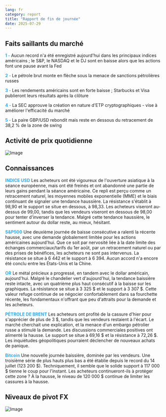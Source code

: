 ```yaml
---
lang: fr
category: report
title: "Rapport de fin de journée"
date: 2025-07-29
---
```



<h2>Faits saillants du marché</h2>
<strong style="color: #2caef7;">1 - </strong> Aucun record n'a été enregistré aujourd'hui dans les principaux indices américains ; le S&P, le NASDAQ et le DJ sont en baisse alors que les actions font une pause avant la Fed

<strong style="color: #2caef7;">2 - </strong> Le pétrole brut monte en flèche sous la menace de sanctions pétrolières russes

<strong style="color: #2caef7;">3 - </strong> Les rendements américains sont en forte baisse ; Starbucks et Visa publieront leurs résultats après la clôture

<strong style="color: #2caef7;">4 - </strong> La SEC approuve la création en nature d'ETP cryptographiques - vise à améliorer l'efficacité du marché

<strong style="color: #2caef7;">5 - </strong> La paire GBP/USD rebondit mais reste en dessous du retracement de 38,2 % de la zone de swing



<h2>Activité de prix quotidienne</h2>
<img src="https://markleighedu.github.io/img/Jul-2025/29-Jul-2025/price.jpg" alt="Image"/>

<h2>Connaissances</h2>
<strong style="color: #2caef7;">INDICE USD</strong> Les acheteurs ont été vigoureux de l'ouverture asiatique à la séance européenne, mais ont été freinés et ont abandonné une partie de leurs gains pendant la séance américaine. Ce repli est perçu comme un retracement naturel, les moyennes mobiles exponentielle (MME) et le biais continuant de signaler une tendance haussière. La résistance s'établit à 98,90 et le support se situe en dessous, à 98,33. Les acheteurs viseront au-dessus de 99,00, tandis que les vendeurs viseront en dessous de 98,00 pour tenter d'inverser la tendance. Malgré cette tendance haussière, le sentiment autour du dollar reste, au mieux, hésitant.

<strong style="color: #2caef7;">S&P500</strong> Une deuxième journée de baisse consécutive a ralenti la récente hausse, avec une demande globalement limitée pour les actions américaines aujourd'hui. Que ce soit par nervosité liée à la date limite des échanges commerciaux/tarifs du 1er août, par un retracement naturel ou par des prises de bénéfices, les acheteurs ne sont pas intervenus. La résistance se situe à 6 442 et le support à 6 394. Aucun accord n'a encore été conclu entre les États-Unis et la Chine.

<strong style="color: #2caef7;">OR</strong> Le métal précieux a progressé, en tandem avec le dollar américain, aujourd'hui. Malgré le chandelier vert d'aujourd'hui, la tendance baissière reste intacte, avec un quatrième plus haut consécutif à la baisse sur les graphiques. La résistance se situe à 3 325 $ et le support à 3 307 $. Cette valeur refuge continue de se négocier confortablement dans sa fourchette récente, les fondamentaux n'offrant que peu d'attraits pour la demande et les acheteurs.

<strong style="color: #2caef7;">PÉTROLE DE BRENT</strong> Les acheteurs ont profité de la cassure d'hier pour s'apprécier de plus de 3 $, tandis que les vendeurs restaient à l'écart. Le marché cherchait une explication, et la menace d'un embargo pétrolier russe a stimulé la demande. Les discussions commerciales positives ont alimenté la hausse. Le support se situe à 69,16 $ et la résistance à 72,26 $. Les inquiétudes géopolitiques pourraient déclencher de nouveaux achats de panique.

<strong style="color: #2caef7;">Bitcoin</strong> Une nouvelle journée baissière, dominée par les vendeurs. Une troisième série de plus hauts plus bas a été établie depuis le record du 14 juillet (123 200 $). Techniquement, il semble que le solide support à 117 000 $ tienne le coup pour l'instant. Les acheteurs continueront-ils à protéger cette zone ? À la hausse, le niveau de 120 000 $ continue de limiter les cassures à la hausse.



<h2>Niveaux de pivot FX</h2>
<img src="https://markleighedu.github.io/img/Jul-2025/29-Jul-2025/pivot.jpg" alt="Image"/>